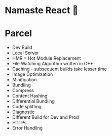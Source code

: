 # Namaste React 📝

# Parcel
- Dev Build
- Local Server
- HMR = Hot Module Replacement
- File Watching Algorithm written in C++
- Caching - subsequent builds take lesser time
- Image Optimization
- Minification
- Bundling
- Compress
- Content Hashing
- Differential Bundling
- Code splitting
- Diagnostic
- Different Build for Dev and Prod
- HTTPs
- Error Handling